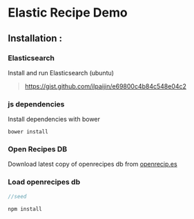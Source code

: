 Elastic Recipe Demo
===================

## Installation : 

### **Elasticsearch**
Install and run Elasticsearch (ubuntu)

> https://gist.github.com/ilpaijin/e69800c4b84c548e04c2

### **js dependencies**

Install dependencies with bower

```
bower install
```

### **Open Recipes DB**

Download latest copy of openrecipes db from [openrecip.es](http://openrecip.es/)

### **Load openrecipes db**

```javascript
//seed

npm install
```